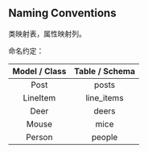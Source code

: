 ## Naming Conventions

类映射表，属性映射列。

命名约定：

|Model / Class |	Table / Schema|
|:----:|:---:|
|Post|	posts|
|LineItem|	line_items|
|Deer|	deers|
|Mouse|	mice|
|Person	|people|
